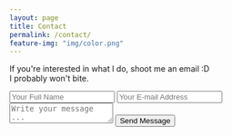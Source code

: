 ```yaml
---
layout: page
title: Contact
permalink: /contact/
feature-img: "img/color.png"
---
```


If you're interested in what I do, shoot me an email :D     
I probably won't bite.  

<form action="https://getsimpleform.com/messages?form_api_token=3b172de943bf8390016cedd7eceff914" method="post">
  <!-- the redirect_to is optional, the form will redirect to the referrer on submission -->
  <input type='hidden' name='redirect_to' value='helenawu.github.io/thank-you/' />
  <input type='text' name='name' placeholder='Your Full Name' />
  <input type='email' name='email' placeholder='Your E-mail Address' />
  <textarea name='message' placeholder='Write your message ...'></textarea>
  <input type='submit' value='Send Message' />
</form>